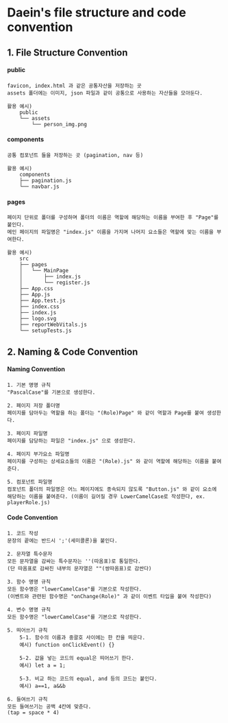 # Daein's file structure and code convention

## 1. File Structure Convention
#### public
	favicon, index.html 과 같은 공통자산을 저장하는 곳
	assets 폴더에는 이미지, json 파일과 같이 공통으로 사용하는 자산들을 모아둔다.

	활용 예시)
		public
		└── assets
			└── person_img.png
#### components
	공통 컴포넌트 들을 저장하는 곳 (pagination, nav 등)

	활용 예시)
		components
		├── pagination.js
		└── navbar.js
#### pages
	페이지 단위로 폴더를 구성하며 폴더의 이름은 역할에 해당하는 이름을 부여한 후 "Page"를 붙인다.
	메인 페이지의 파일명은 "index.js" 이름을 가지며 나머지 요소들은 역할에 맞는 이름을 부여한다.
	
	활용 예시)
		src
		├── pages
		│	└── MainPage
		│		├── index.js
		│		└── register.js
		├── App.css
		├── App.js
		├── App.test.js
		├── index.css
		├── index.js
		├── logo.svg
		├── reportWebVitals.js
		└── setupTests.js

## 2. Naming & Code Convention
#### Naming Convention
	1. 기본 명명 규칙
	"PascalCase"를 기본으로 생성한다.

	2. 페이지 저장 폴더명
	페이지를 담아두는 역할을 하는 폴더는 "(Role)Page" 와 같이 역할과 Page를 붙여 생성한다.

	3. 페이지 파일명
	페이지를 담당하는 파일은 "index.js" 으로 생성한다.

	4. 페이지 부가요소 파일명
	페이지를 구성하는 상세요소들의 이름은 "(Role).js" 와 같이 역할에 해당하는 이름을 붙여준다.

	5. 컴포넌트 파일명
	컴포넌트 폴더의 파일명은 어느 페이지에도 종속되지 않도록 "Button.js" 와 같이 요소에 해당하는 이름을 붙여준다. (이름이 길어질 경우 LowerCamelCase로 작성한다, ex. playerRole.js)
#### Code Convention
	1. 코드 작성
	문장의 끝에는 반드시 ';'(세미콜론)을 붙인다. 
	
	2. 문자열 특수문자
	모든 문자열을 감싸는 특수문자는 ''(따옴표)로 통일한다.
	(단 따옴표로 감싸진 내부의 문자열은 ""(쌍따옴표)로 감싼다)
	
	3. 함수 명명 규칙
	모든 함수명은 "lowerCamelCase"를 기본으로 작성한다.
	(이벤트와 관련된 함수명은 "onChange(Role)" 과 같이 이벤트 타입을 붙여 작성한다)
	
	4. 변수 명명 규칙
	모든 함수명은 "lowerCamelCase"를 기본으로 작성한다.

	5. 띄어쓰기 규칙
		5-1. 함수의 이름과 중괄호 사이에는 한 칸을 띄운다.
		예시) function onClickEvent() {}

		5-2. 값을 넣는 코드의 equal은 띄어쓰기 한다.
		예시) let a = 1;

		5-3. 비교 하는 코드의 equal, and 등의 코드는 붙인다.
		예시) a==1, a&&b

	6. 들여쓰기 규칙
	모든 들여쓰기는 공백 4칸에 맞춘다.
	(tap = space * 4)
